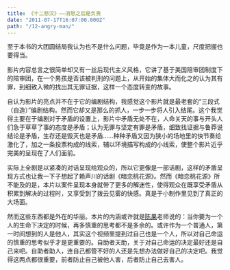 ```yaml
---
title: 《十二怒汉》——消怒之后是负责
date: "2011-07-17T16:07:00.000Z"
path: "/12-angry-man/"
---
```


至于本书的大团圆结局我认为也不是什么问题，毕竟是作为一本儿童，尺度把握也要得当。 

影片内容总言之很简单却又有一丝后现代主义风格，它讲了基于美国陪审团制度下的陪审团，在一个男孩是否该被判刑的问题上，从开始的集体大而化之的认为其有罪，到细致入微的找出其无罪证据，这样一个态度转变的故事。

自认为影片的亮点并不在于它的编剧结构，我感觉这个影片就是最老套的“三段式（自造）”编剧结构。然而它却又是那么的抓人，一步一步将人引入结尾。这个我觉得主要在于编剧对于矛盾的设置上，影片中矛盾无处不在，人命关天的事与开头人们急于草草了事的态度是矛盾；认为无罪与坚定有罪是矛盾，细致找证据与鲁莽说结论是矛盾，生存还是毁灭也是矛盾……种种矛盾又因为狭小的场地里的快节奏给激化了，加之一条投票构成的线索，辅以环境描写构成的小线索，使整个影片近乎完美的呈现在了人们面前。

实际上全剧是以紧凑的对话呈现给观众的，所以它更像是一部话剧，这样的矛盾呈现方式也让我一下子想起了赖声川的话剧《暗恋桃花源》。然而《暗恋桃花源》所不能及的是，本片以案件呈现本身就带了更多的解迷性，使得观众在既享受矛盾从积累到解决的过程时，又享受到了拨云见雾的快感。真是于小制作里见到了真正的大场面。

然而这些东西都是外在的华丽。本片的内涵或许就是[陈果](http://baike.baidu.com/view/19354.htm#sub6046144)老师说的：当你要为一个人的生命下决定的时候，再多慎重的思考都不是多余的。或许作为一个普通人，第一时间想到的人是他人，其实这个视频里提到过自己也是一个人，所以对自己命运的慎重的思考似乎才是更重要的。自助者天助，关于对自己命运的决定最好还是自己来吧。自助者助人，连自己都管不好的人还是先想办法做好自己的决定吧。我觉得这两点都很重要，前者防止自己被他人害，后者防止自己去害人。